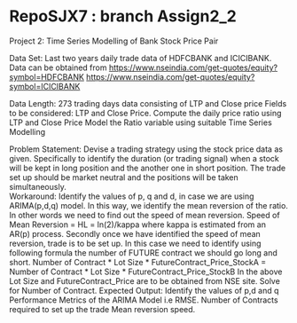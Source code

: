 # RepoSJX7 : branch Assign2_2
Project 2: Time Series Modelling of Bank Stock Price Pair

Data Set: Last two years daily trade data of HDFCBANK and ICICIBANK. Data can be obtained from 
https://www.nseindia.com/get-quotes/equity?symbol=HDFCBANK
https://www.nseindia.com/get-quotes/equity?symbol=ICICIBANK

Data Length: 273 trading days data consisting of LTP and Close price
Fields to be considered: LTP and Close Price.
Compute the daily price ratio using LTP and Close Price
Model the Ratio variable using suitable Time Series Modelling

Problem Statement: 
Devise a trading strategy using the stock price data as given. Specifically to identify the duration (or trading signal) when a stock will be kept in long position and the another one in short position. 
The trade set up should be market neutral and the positions will be taken simultaneously.  
Workaround:
Identify the values of p, q and d, in case we are using ARIMA(p,d,q) model. In this way, we identify the mean reversion of the ratio. In other words we need to find out the speed of mean reversion. 
Speed of Mean Reversion = HL = ln(2)/kappa where kappa is estimated from an AR(p) process. 
Secondly once we have identified the speed of mean reversion, trade is to be set up. In this case we need to identify using following formula the number of FUTURE contract we should go long and short.
Number of Contract * Lot Size * FutureContract_Price_StockA = Number of Contract * Lot Size * FutureContract_Price_StockB
In the above Lot Size and FutureContract_Price are to be obtained from NSE site. Solve for Number of Contract. 
Expected Output:
Identify the values of p,d and q
Performance Metrics of the ARIMA Model i.e RMSE. 
Number of Contracts required to set up the trade
Mean reversion speed. 
